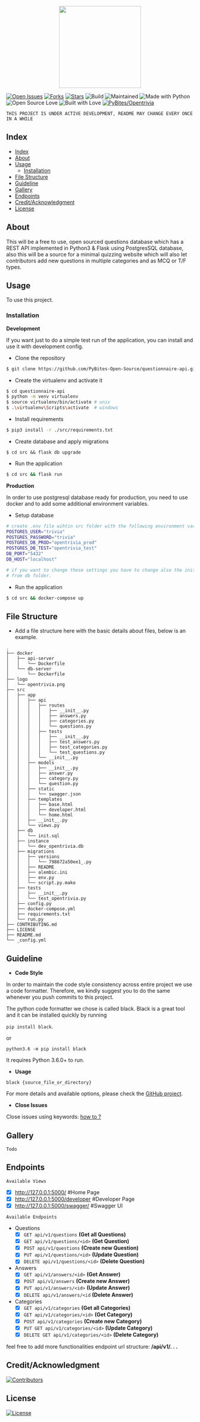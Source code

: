 <p align="center">
  <img src="./logo/opentrivia.png" width="220">
</p>

[![Open Issues](https://img.shields.io/github/issues/PyBites-Open-Source/questionnaire-api?style=for-the-badge)](https://github.com/PyBites-Open-Source/questionnaire-api/issues) [![Forks](https://img.shields.io/github/forks/PyBites-Open-Source/questionnaire-api?style=for-the-badge)](https://github.com/PyBites-Open-Source/questionnaire-api/network/members) [![Stars](https://img.shields.io/github/stars/PyBites-Open-Source/questionnaire-api?style=for-the-badge)](https://github.com/PyBites-Open-Source/questionnaire-api/stargazers) ![Build](https://img.shields.io/travis/PyBites-Open-Source/questionnaire-api?style=for-the-badge) ![Maintained](https://img.shields.io/maintenance/yes/2019?style=for-the-badge&logo=github)  ![Made with Python](https://img.shields.io/badge/Made%20with-Python-blueviolet?style=for-the-badge&logo=python)  ![Open Source Love](https://img.shields.io/badge/Open%20Source-%E2%99%A5-red?style=for-the-badge&logo=open-source-initiative)  ![Built with Love](https://img.shields.io/badge/Built%20With-%E2%99%A5-critical?style=for-the-badge&logo=ko-fi) [![PyBites/Opentrivia](https://img.shields.io/badge/PyBites%2FOpentrivia-Chat-success?logo=slack&style=for-the-badge)](https://app.slack.com/client/T4SJVFM8C/CMYR582R4)

`THIS PROJECT IS UNDER ACTIVE DEVELOPMENT, README MAY CHANGE EVERY ONCE IN A WHILE`


## Index

- [Index](#index)
- [About](#about)
- [Usage](#usage)
  - [Installation](#installation)
- [File Structure](#file-structure)
- [Guideline](#guideline)
- [Gallery](#gallery)
- [Endpoints](#endpoints)
- [Credit/Acknowledgment](#creditacknowledgment)
- [License](#license)

## About
This will be a free to use, open sourced questions database which has a REST API implemented in Python3 & Flask using PostgresSQL database, also this will be a source for a minimal quizzing website which will also let contributors add new questions in multiple categories and as MCQ or T/F types. 

## Usage
To use this project.

### Installation

**Development**

If you want just to do a simple test run of the application, you can install and use it 
with development config.

- Clone the repository

```bash
$ git clone https://github.com/PyBites-Open-Source/questionnaire-api.git
```

- Create the virtualenv and activate it

```bash
$ cd questionnaire-api
$ python -m venv virtualenv
$ source virtualenv/bin/activate # unix
$ .\virtualenv\Scripts\activate  # windows
```

- Install requirements

```bash
$ pip3 install -r ./src/requirements.txt
```
- Create database and apply migrations

```
$ cd src && flask db upgrade
```  

- Run the application

```bash
$ cd src && flask run
```
**Production**

In order to use postgresql database ready for production, you need to use docker and to add some additional environment variables. 

- Setup database 

```bash
# create .env file wihtin src folder with the following environment variables. 
POSTGRES_USER="trivia"
POSTGRES_PASSWORD="trivia"
POSTGRES_DB_PROD="opentrivia_prod"
POSTGRES_DB_TEST="opentrivia_test"
DB_PORT="5432"
DB_HOST="localhost"

# if you want to change these settings you have to change also the init.sql file 
# from db folder. 
```

- Run the application

```bash
$ cd src && docker-compose up
```

## File Structure
- Add a file structure here with the basic details about files, below is an example.

```
.
├── docker
│   ├── api-server
│   │   └── Dockerfile
│   └── db-server
│       └── Dockerfile
├── logo
│   └── opentrivia.png
├── src
│   ├── app
│   │   ├── api
│   │   │   ├── routes
│   │   │   │   ├── __init__.py
│   │   │   │   ├── answers.py
│   │   │   │   ├── categories.py
│   │   │   │   └── questions.py
│   │   │   ├── tests
│   │   │   │   ├── __init__.py
│   │   │   │   ├── test_answers.py
│   │   │   │   ├── test_categories.py
│   │   │   │   └── test_questions.py
│   │   │   └── __init__.py
│   │   ├── models
│   │   │   ├── __init__.py
│   │   │   ├── answer.py
│   │   │   ├── category.py
│   │   │   └── question.py
│   │   ├── static
│   │   │   └── swagger.json
│   │   ├── templates
│   │   │   ├── base.html
│   │   │   ├── developer.html
│   │   │   └── home.html
│   │   ├── __init__.py
│   │   └── views.py
│   ├── db
│   │   └── init.sql
│   ├── instance
│   │   └── dev_opentrivia.db
│   ├── migrations
│   │   ├── versions
│   │   │   └── 798672a50ee1_.py
│   │   ├── README
│   │   ├── alembic.ini
│   │   ├── env.py
│   │   └── script.py.mako
│   ├── tests
│   │   ├── __init__.py
│   │   └── test_opentrivia.py
│   ├── config.py
│   ├── docker-compose.yml
│   ├── requirements.txt
│   └── run.py
├── CONTRIBUTING.md
├── LICENSE
├── README.md
└── _config.yml
```


## Guideline

- __Code Style__

In order to maintain the code style consistency across entire project we use a code formatter. Therefore, we kindly suggest you to do the same whenever you push commits to this project. 

The python code formatter we chose is called black. Black is a great tool and it can be installed quickly by running 

`pip install black`.  

or

`python3.6 -m pip install black`

It requires Python 3.6.0+ to run.

- __Usage__

`black {source_file_or_directory}`

For more details and available options, please check the [GitHub project](https://github.com/psf/black).

- __Close Issues__

Close issues using keywords: [how to ?](https://help.github.com/en/articles/closing-issues-using-keywords)

## Gallery
`Todo`

## Endpoints

`Available Views`
- [x] http://127.0.0.1:5000/            #Home Page
- [x] http://127.0.0.1:5000/developer   #Developer Page
- [x] http://127.0.0.1:5000/swagger/    #Swagger UI

`Available Endpoints`

- Questions
    - [x] `GET api/v1/questions` **(Get all Questions)**
    - [x] `GET api/v1/questions/<id>` **(Get Question)**
    - [x] `POST api/v1/questions` **(Create new Question)**
    - [x] `PUT api/v1/questions/<id>` **(Update Question)**
    - [x] `DELETE api/v1/questions/<id>` **(Delete Question)**
- Answers 
    - [x] `GET api/v1/answers/<id>` **(Get Answer)**
    - [x] `POST api/v1/answers` **(Create new Answer)**
    - [x] `PUT api/v1/answers/<id>` **(Update Answer)**
    - [x] `DELETE api/v1/answers/<id` **(Delete Answer)**
- Categories 
    - [x] `GET api/v1/categories` **(Get all Categories)**
    - [x] `GET api/v1/categories/<id>` **(Get Category)**
    - [x] `POST api/v1/categories` **(Create new Category)**
    - [x] `PUT GET api/v1/categories/<id>` **(Update Category)**
    - [x] `DELETE GET api/v1/categories/<id>` **(Delete Category)**

feel free to add more functionalities
endpoint url structure:  **/api/v1/. . .**

## Credit/Acknowledgment
[![Contributors](https://img.shields.io/github/contributors/PyBites-Open-Source/questionnaire-api?style=for-the-badge)](https://github.com/PyBites-Open-Source/questionnaire-api/graphs/contributors)

## License
[![License](https://img.shields.io/github/license/PyBites-Open-Source/questionnaire-api?style=for-the-badge)](https://github.com/PyBites-Open-Source/questionnaire-api/blob/master/LICENSE)
